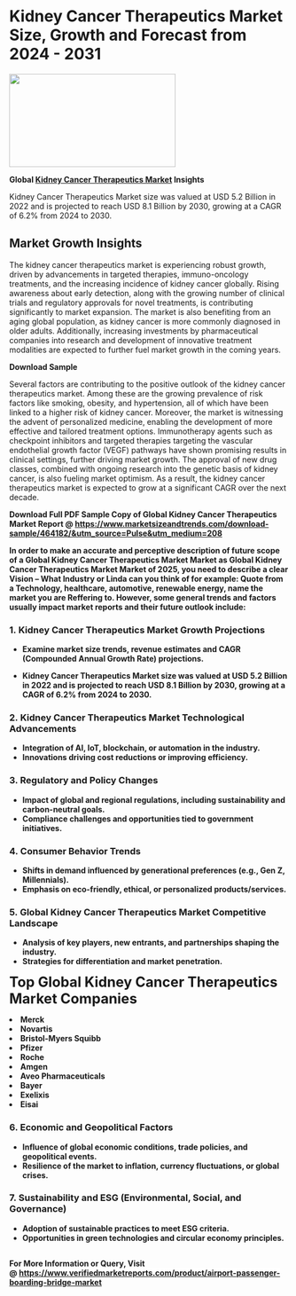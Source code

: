 <H1>Kidney Cancer Therapeutics Market Size, Growth and Forecast from 2024 - 2031</H1><img class="aligncenter size-medium wp-image-584254" src="https://thirdeyenews.in/wp-content/uploads/2024/09/Global-Market-Research-300x168.jpeg" alt="" width="300" height="168" /><p><strong>Global&nbsp;<a href="https://www.marketsizeandtrends.com/download-sample/464182/&amp;utm_source=Pulse&amp;utm_medium=208">Kidney Cancer Therapeutics Market</a> Insights</strong></p><p>Kidney Cancer Therapeutics Market size was valued at USD 5.2 Billion in 2022 and is projected to reach USD 8.1 Billion by 2030, growing at a CAGR of 6.2% from 2024 to 2030.</p><p><h2>Market Growth Insights</h2> <p>The kidney cancer therapeutics market is experiencing robust growth, driven by advancements in targeted therapies, immuno-oncology treatments, and the increasing incidence of kidney cancer globally. Rising awareness about early detection, along with the growing number of clinical trials and regulatory approvals for novel treatments, is contributing significantly to market expansion. The market is also benefiting from an aging global population, as kidney cancer is more commonly diagnosed in older adults. Additionally, increasing investments by pharmaceutical companies into research and development of innovative treatment modalities are expected to further fuel market growth in the coming years.</p> <p><strong>Download Sample</strong></p> <p>Several factors are contributing to the positive outlook of the kidney cancer therapeutics market. Among these are the growing prevalence of risk factors like smoking, obesity, and hypertension, all of which have been linked to a higher risk of kidney cancer. Moreover, the market is witnessing the advent of personalized medicine, enabling the development of more effective and tailored treatment options. Immunotherapy agents such as checkpoint inhibitors and targeted therapies targeting the vascular endothelial growth factor (VEGF) pathways have shown promising results in clinical settings, further driving market growth. The approval of new drug classes, combined with ongoing research into the genetic basis of kidney cancer, is also fueling market optimism. As a result, the kidney cancer therapeutics market is expected to grow at a significant CAGR over the next decade. <p><strong></p><p><span class=""><strong>Download Full PDF Sample Copy of Global Kidney Cancer Therapeutics Market Report</strong> @ <a href="https://www.marketsizeandtrends.com/download-sample/464182/&amp;utm_source=Pulse&amp;utm_medium=208" target="_blank">https://www.marketsizeandtrends.com/download-sample/464182/&amp;utm_source=Pulse&amp;utm_medium=208</a></span></p><p>In order to make an accurate and perceptive description of future scope of a Global&nbsp;Kidney Cancer Therapeutics Market Market as Global&nbsp;Kidney Cancer Therapeutics Market Market of 2025, you need to describe a clear Vision &ndash; What Industry or Linda can you think of for example: Quote from a Technology, healthcare, automotive, renewable energy, name the market you are Reffering to. However, some general trends and factors usually impact market reports and their future outlook include:</p><h3>1.&nbsp;<strong>Kidney Cancer Therapeutics Market Growth Projections</strong></h3><ul><li>Examine market size trends, revenue estimates and CAGR (Compounded Annual Growth Rate) projections.</li><li><p>Kidney Cancer Therapeutics Market size was valued at USD 5.2 Billion in 2022 and is projected to reach USD 8.1 Billion by 2030, growing at a CAGR of 6.2% from 2024 to 2030.</p></li></ul><h3>2.&nbsp;<strong>Kidney Cancer Therapeutics Market Technological Advancements</strong></h3><ul><li>Integration of AI, IoT, blockchain, or automation in the industry.</li><li>Innovations driving cost reductions or improving efficiency.</li></ul><h3>3.&nbsp;<strong>Regulatory and Policy Changes</strong></h3><ul><li>Impact of global and regional regulations, including sustainability and carbon-neutral goals.</li><li>Compliance challenges and opportunities tied to government initiatives.</li></ul><h3>4.&nbsp;<strong>Consumer Behavior Trends</strong></h3><ul><li>Shifts in demand influenced by generational preferences (e.g., Gen Z, Millennials).</li><li>Emphasis on eco-friendly, ethical, or personalized products/services.</li></ul><h3>5.&nbsp;<strong>Global Kidney Cancer Therapeutics Market Competitive Landscape</strong></h3><ul><li>Analysis of key players, new entrants, and partnerships shaping the industry.</li><li>Strategies for differentiation and market penetration.</li></ul><p data-pm-slice="1 1 []"><span style="color: inherit; font-family: inherit; font-size: 25px;">Top Global Kidney Cancer Therapeutics Market Companies</span></p><div class="" data-test-id=""><p><li>Merck</li><li> Novartis</li><li> Bristol-Myers Squibb</li><li> Pfizer</li><li> Roche</li><li> Amgen</li><li> Aveo Pharmaceuticals</li><li> Bayer</li><li> Exelixis</li><li> Eisai</li></p></div><h3>6.&nbsp;<strong>Economic and Geopolitical Factors</strong></h3><ul><li>Influence of global economic conditions, trade policies, and geopolitical events.</li><li>Resilience of the market to inflation, currency fluctuations, or global crises.</li></ul><h3>7.&nbsp;<strong>Sustainability and ESG (Environmental, Social, and Governance)</strong></h3><ul><li>Adoption of sustainable practices to meet ESG criteria.</li><li>Opportunities in green technologies and circular economy principles.</li></ul><h2><strong style="font-size: 14px;">For More Information or Query, Visit @&nbsp;</strong><a style="background-color: #ffffff; font-size: 14px;" href="https://www.marketsizeandtrends.com/report/kidney-cancer-therapeutics-market/" target="_blank">https://www.verifiedmarketreports.com/product/airport-passenger-boarding-bridge-market</a></h2>
